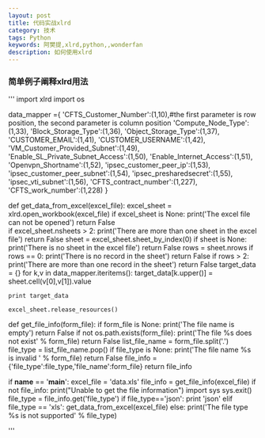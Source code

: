 ```yaml
---
layout: post
title: 代码实战xlrd
category: 技术
tags: Python
keywords: 阿樊提,xlrd,python,,wonderfan
description: 如何使用xlrd
---
```


### 简单例子阐释xlrd用法

'''
import xlrd
import os

data_mapper ={
	'CFTS_Customer_Number':(1,10),#the first parameter is row position, the second parameter is column position
	'Compute_Node_Type':(1,33),
	'Block_Storage_Type':(1,36),
	'Object_Storage_Type':(1,37),
	'CUSTOMER_EMAIL':(1,41),
	'CUSTOMER_USERNAME':(1,42),
	'VM_Customer_Provided_Subnet':(1,49),
	'Enable_SL_Private_Subnet_Access':(1,50),
	'Enable_Internet_Access':(1,51),
	'Openvpn_Shortname':(1,52),
	'ipsec_customer_peer_ip':(1,53),
	'ipsec_customer_peer_subnet':(1,54),
	'ipsec_presharedsecret':(1,55),
	'ipsec_vti_subnet':(1,56),
	'CFTS_contract_number':(1,227),
	'CFTS_work_number':(1,228)
}

def get_data_from_excel(excel_file):
	excel_sheet = xlrd.open_workbook(excel_file)
	if excel_sheet is None:
		print('The excel file can not be opened')
		return False	
	if excel_sheet.nsheets > 2:
		print('There are more than one sheet in the excel file')
		return False
	sheet = excel_sheet.sheet_by_index(0)
	if sheet is None:
		print('There is no sheet in the excel file')
		return False
	rows = sheet.nrows
	if rows == 0:
		print('There is no record in the sheet')
		return False
	if rows > 2:
		print('There are more than one record in the sheet')
		return False
	target_data = {}
	for k,v in data_mapper.iteritems():
		target_data[k.upper()] = sheet.cell(v[0],v[1]).value
	
	print target_data
		
	excel_sheet.release_resources()

def get_file_info(form_file):
	if form_file is None:
		print('The file name is empty')
		return False
	if not os.path.exists(form_file):
		print('The file %s does not exist' % form_file)
		return False
	list_file_name = form_file.split('.')
	file_type = list_file_name.pop()
	if file_type is None:
		print('The file name %s is invalid ' % form_file)
		return False
	file_info = {'file_type':file_type,'file_name':form_file}
	return file_info
	
	
if __name__ == '__main__':
	excel_file = 'data.xls'
	file_info = get_file_info(excel_file)
	if not file_info:
		print("Unable to get the file information")
		import sys
		sys.exit()
	file_type = file_info.get('file_type')
	if file_type=='json':
		print 'json'
	elif file_type == 'xls':
		get_data_from_excel(excel_file)
	else:
		print('The file type %s is not supported' % file_type)
	

'''
